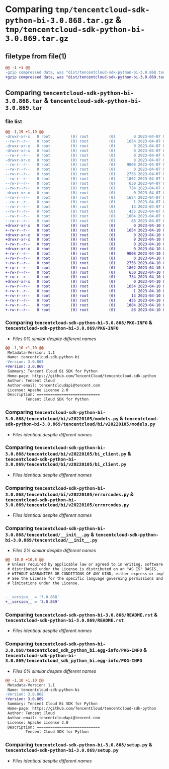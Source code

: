 # Comparing `tmp/tencentcloud-sdk-python-bi-3.0.868.tar.gz` & `tmp/tencentcloud-sdk-python-bi-3.0.869.tar.gz`

## filetype from file(1)

```diff
@@ -1 +1 @@
-gzip compressed data, was "dist/tencentcloud-sdk-python-bi-3.0.868.tar", last modified: Fri Apr  7 00:19:17 2023, max compression
+gzip compressed data, was "dist/tencentcloud-sdk-python-bi-3.0.869.tar", last modified: Mon Apr 10 02:55:11 2023, max compression
```

## Comparing `tencentcloud-sdk-python-bi-3.0.868.tar` & `tencentcloud-sdk-python-bi-3.0.869.tar`

### file list

```diff
@@ -1,19 +1,19 @@
-drwxr-xr-x   0 root         (0) root         (0)        0 2023-04-07 00:19:17.000000 tencentcloud-sdk-python-bi-3.0.868/
--rw-r--r--   0 root         (0) root         (0)     1654 2023-04-07 00:19:17.000000 tencentcloud-sdk-python-bi-3.0.868/PKG-INFO
-drwxr-xr-x   0 root         (0) root         (0)        0 2023-04-07 00:19:17.000000 tencentcloud-sdk-python-bi-3.0.868/tencentcloud/
-drwxr-xr-x   0 root         (0) root         (0)        0 2023-04-07 00:19:17.000000 tencentcloud-sdk-python-bi-3.0.868/tencentcloud/bi/
--rw-r--r--   0 root         (0) root         (0)        0 2023-04-07 00:19:17.000000 tencentcloud-sdk-python-bi-3.0.868/tencentcloud/bi/__init__.py
-drwxr-xr-x   0 root         (0) root         (0)        0 2023-04-07 00:19:17.000000 tencentcloud-sdk-python-bi-3.0.868/tencentcloud/bi/v20220105/
--rw-r--r--   0 root         (0) root         (0)     9008 2023-04-07 00:19:17.000000 tencentcloud-sdk-python-bi-3.0.868/tencentcloud/bi/v20220105/models.py
--rw-r--r--   0 root         (0) root         (0)        0 2023-04-07 00:19:17.000000 tencentcloud-sdk-python-bi-3.0.868/tencentcloud/bi/v20220105/__init__.py
--rw-r--r--   0 root         (0) root         (0)     2756 2023-04-07 00:19:17.000000 tencentcloud-sdk-python-bi-3.0.868/tencentcloud/bi/v20220105/bi_client.py
--rw-r--r--   0 root         (0) root         (0)     1862 2023-04-07 00:19:17.000000 tencentcloud-sdk-python-bi-3.0.868/tencentcloud/bi/v20220105/errorcodes.py
--rw-r--r--   0 root         (0) root         (0)      630 2023-04-07 00:19:17.000000 tencentcloud-sdk-python-bi-3.0.868/tencentcloud/__init__.py
--rw-r--r--   0 root         (0) root         (0)      734 2023-04-07 00:19:17.000000 tencentcloud-sdk-python-bi-3.0.868/README.rst
-drwxr-xr-x   0 root         (0) root         (0)        0 2023-04-07 00:19:17.000000 tencentcloud-sdk-python-bi-3.0.868/tencentcloud_sdk_python_bi.egg-info/
--rw-r--r--   0 root         (0) root         (0)     1654 2023-04-07 00:19:17.000000 tencentcloud-sdk-python-bi-3.0.868/tencentcloud_sdk_python_bi.egg-info/PKG-INFO
--rw-r--r--   0 root         (0) root         (0)        1 2023-04-07 00:19:17.000000 tencentcloud-sdk-python-bi-3.0.868/tencentcloud_sdk_python_bi.egg-info/dependency_links.txt
--rw-r--r--   0 root         (0) root         (0)       13 2023-04-07 00:19:17.000000 tencentcloud-sdk-python-bi-3.0.868/tencentcloud_sdk_python_bi.egg-info/top_level.txt
--rw-r--r--   0 root         (0) root         (0)      435 2023-04-07 00:19:17.000000 tencentcloud-sdk-python-bi-3.0.868/tencentcloud_sdk_python_bi.egg-info/SOURCES.txt
--rw-r--r--   0 root         (0) root         (0)     1004 2023-04-07 00:19:17.000000 tencentcloud-sdk-python-bi-3.0.868/setup.py
--rw-r--r--   0 root         (0) root         (0)       88 2023-04-07 00:19:17.000000 tencentcloud-sdk-python-bi-3.0.868/setup.cfg
+drwxr-xr-x   0 root         (0) root         (0)        0 2023-04-10 02:55:11.000000 tencentcloud-sdk-python-bi-3.0.869/
+-rw-r--r--   0 root         (0) root         (0)     1654 2023-04-10 02:55:11.000000 tencentcloud-sdk-python-bi-3.0.869/PKG-INFO
+drwxr-xr-x   0 root         (0) root         (0)        0 2023-04-10 02:55:11.000000 tencentcloud-sdk-python-bi-3.0.869/tencentcloud/
+drwxr-xr-x   0 root         (0) root         (0)        0 2023-04-10 02:55:11.000000 tencentcloud-sdk-python-bi-3.0.869/tencentcloud/bi/
+-rw-r--r--   0 root         (0) root         (0)        0 2023-04-10 02:55:11.000000 tencentcloud-sdk-python-bi-3.0.869/tencentcloud/bi/__init__.py
+drwxr-xr-x   0 root         (0) root         (0)        0 2023-04-10 02:55:11.000000 tencentcloud-sdk-python-bi-3.0.869/tencentcloud/bi/v20220105/
+-rw-r--r--   0 root         (0) root         (0)     9008 2023-04-10 02:55:11.000000 tencentcloud-sdk-python-bi-3.0.869/tencentcloud/bi/v20220105/models.py
+-rw-r--r--   0 root         (0) root         (0)        0 2023-04-10 02:55:11.000000 tencentcloud-sdk-python-bi-3.0.869/tencentcloud/bi/v20220105/__init__.py
+-rw-r--r--   0 root         (0) root         (0)     2756 2023-04-10 02:55:11.000000 tencentcloud-sdk-python-bi-3.0.869/tencentcloud/bi/v20220105/bi_client.py
+-rw-r--r--   0 root         (0) root         (0)     1862 2023-04-10 02:55:11.000000 tencentcloud-sdk-python-bi-3.0.869/tencentcloud/bi/v20220105/errorcodes.py
+-rw-r--r--   0 root         (0) root         (0)      630 2023-04-10 02:55:11.000000 tencentcloud-sdk-python-bi-3.0.869/tencentcloud/__init__.py
+-rw-r--r--   0 root         (0) root         (0)      734 2023-04-10 02:55:11.000000 tencentcloud-sdk-python-bi-3.0.869/README.rst
+drwxr-xr-x   0 root         (0) root         (0)        0 2023-04-10 02:55:11.000000 tencentcloud-sdk-python-bi-3.0.869/tencentcloud_sdk_python_bi.egg-info/
+-rw-r--r--   0 root         (0) root         (0)     1654 2023-04-10 02:55:11.000000 tencentcloud-sdk-python-bi-3.0.869/tencentcloud_sdk_python_bi.egg-info/PKG-INFO
+-rw-r--r--   0 root         (0) root         (0)        1 2023-04-10 02:55:11.000000 tencentcloud-sdk-python-bi-3.0.869/tencentcloud_sdk_python_bi.egg-info/dependency_links.txt
+-rw-r--r--   0 root         (0) root         (0)       13 2023-04-10 02:55:11.000000 tencentcloud-sdk-python-bi-3.0.869/tencentcloud_sdk_python_bi.egg-info/top_level.txt
+-rw-r--r--   0 root         (0) root         (0)      435 2023-04-10 02:55:11.000000 tencentcloud-sdk-python-bi-3.0.869/tencentcloud_sdk_python_bi.egg-info/SOURCES.txt
+-rw-r--r--   0 root         (0) root         (0)     1004 2023-04-10 02:55:11.000000 tencentcloud-sdk-python-bi-3.0.869/setup.py
+-rw-r--r--   0 root         (0) root         (0)       88 2023-04-10 02:55:11.000000 tencentcloud-sdk-python-bi-3.0.869/setup.cfg
```

### Comparing `tencentcloud-sdk-python-bi-3.0.868/PKG-INFO` & `tencentcloud-sdk-python-bi-3.0.869/PKG-INFO`

 * *Files 0% similar despite different names*

```diff
@@ -1,10 +1,10 @@
 Metadata-Version: 1.1
 Name: tencentcloud-sdk-python-bi
-Version: 3.0.868
+Version: 3.0.869
 Summary: Tencent Cloud Bi SDK for Python
 Home-page: https://github.com/TencentCloud/tencentcloud-sdk-python
 Author: Tencent Cloud
 Author-email: tencentcloudapi@tencent.com
 License: Apache License 2.0
 Description: ============================
         Tencent Cloud SDK for Python
```

### Comparing `tencentcloud-sdk-python-bi-3.0.868/tencentcloud/bi/v20220105/models.py` & `tencentcloud-sdk-python-bi-3.0.869/tencentcloud/bi/v20220105/models.py`

 * *Files identical despite different names*

### Comparing `tencentcloud-sdk-python-bi-3.0.868/tencentcloud/bi/v20220105/bi_client.py` & `tencentcloud-sdk-python-bi-3.0.869/tencentcloud/bi/v20220105/bi_client.py`

 * *Files identical despite different names*

### Comparing `tencentcloud-sdk-python-bi-3.0.868/tencentcloud/bi/v20220105/errorcodes.py` & `tencentcloud-sdk-python-bi-3.0.869/tencentcloud/bi/v20220105/errorcodes.py`

 * *Files identical despite different names*

### Comparing `tencentcloud-sdk-python-bi-3.0.868/tencentcloud/__init__.py` & `tencentcloud-sdk-python-bi-3.0.869/tencentcloud/__init__.py`

 * *Files 2% similar despite different names*

```diff
@@ -10,8 +10,8 @@
 # Unless required by applicable law or agreed to in writing, software
 # distributed under the License is distributed on an "AS IS" BASIS,
 # WITHOUT WARRANTIES OR CONDITIONS OF ANY KIND, either express or implied.
 # See the License for the specific language governing permissions and
 # limitations under the License.
 
 
-__version__ = '3.0.868'
+__version__ = '3.0.869'
```

### Comparing `tencentcloud-sdk-python-bi-3.0.868/README.rst` & `tencentcloud-sdk-python-bi-3.0.869/README.rst`

 * *Files identical despite different names*

### Comparing `tencentcloud-sdk-python-bi-3.0.868/tencentcloud_sdk_python_bi.egg-info/PKG-INFO` & `tencentcloud-sdk-python-bi-3.0.869/tencentcloud_sdk_python_bi.egg-info/PKG-INFO`

 * *Files 0% similar despite different names*

```diff
@@ -1,10 +1,10 @@
 Metadata-Version: 1.1
 Name: tencentcloud-sdk-python-bi
-Version: 3.0.868
+Version: 3.0.869
 Summary: Tencent Cloud Bi SDK for Python
 Home-page: https://github.com/TencentCloud/tencentcloud-sdk-python
 Author: Tencent Cloud
 Author-email: tencentcloudapi@tencent.com
 License: Apache License 2.0
 Description: ============================
         Tencent Cloud SDK for Python
```

### Comparing `tencentcloud-sdk-python-bi-3.0.868/setup.py` & `tencentcloud-sdk-python-bi-3.0.869/setup.py`

 * *Files identical despite different names*


